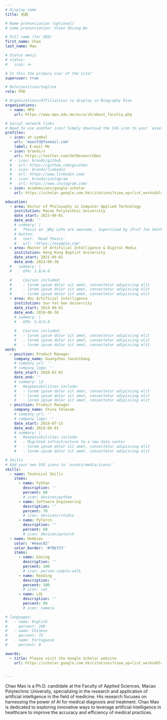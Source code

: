 ```yaml
---
# Display name
title: 毛超

# Name pronunciation (optional)
# name_pronunciation: Chien Shiung Wu

# Full name (for SEO)
first_name: Chao
last_name: Mao

# Status emoji
# status:
#   icon: ☕️

# Is this the primary user of the site?
superuser: true

# Role/position/tagline
role: PhD

# Organizations/Affiliations to display in Biography blox
organizations:
  - name: MPU
    url: https://www.mpu.edu.mo/esca/zh/about_faculty.php

# Social network links
# Need to use another icon? Simply download the SVG icon to your `assets/media/icons/` folder.
profiles:
  - icon: at-symbol
    url: 'maoch3@foxmail.com'
    label: E-mail Me
  - icon: brands/x
    url: https://twitter.com/GetResearchDev
  # - icon: brands/github
  #   url: https://github.com/gcushen
  # - icon: brands/linkedin
  #   url: https://www.linkedin.com/
  # - icon: brands/instagram
  #   url: https://www.instagram.com/
  - icon: academicons/google-scholar
    url: https://scholar.google.com.hk/citations?view_op=list_works&hl=zh-CN&user=S4HPuI4AAAAJ&gmla=AJsN-F4Rehd6Xn73IKKqbgufm7yl-QKi2v01iUh-APKBgFf58xxIHYjRQwOC8KeGgSzzENTJYYC5HVdYNyKbT6s-So8SelenUKoRKuL6IXCUuyDRq9TJIadzFRxkSItc3tNWtmUmnItA

education:
  - area: Doctor of Philosophy in Computer Applied Technology
    institution: Macao Polytechnic University
    date_start: 2023-09-01
    date_end: ''
    # summary: |
    #   Thesis on _Why LLMs are awesome_. Supervised by [Prof Joe Smith](https://example.com). Presented papers at 5 IEEE conferences with the contributions being published in 2 Springer journals.
    # button:
    #   text: 'Read Thesis'
    #   url: 'https://example.com'
  - area: Master of Artificial Intelligence & Digital Media
    institution: Hong Kong Baptist University
    date_start: 2021-09-01
    date_end: 2023-06-30
  #   summary: |
  #     GPA: 3.8/4.0

  #     Courses included:
  #     - lorem ipsum dolor sit amet, consectetur adipiscing elit
  #     - lorem ipsum dolor sit amet, consectetur adipiscing elit
  #     - lorem ipsum dolor sit amet, consectetur adipiscing elit
  - area: BSc Artificial Intelligence
    institution: Sun Yat-Sen University
    date_start: 2014-09-01
    date_end: 2018-06-30
    # summary: |
    #   GPA: 3.4/4.0
      
    #   Courses included:
    #   - lorem ipsum dolor sit amet, consectetur adipiscing elit
    #   - lorem ipsum dolor sit amet, consectetur adipiscing elit
    #   - lorem ipsum dolor sit amet, consectetur adipiscing elit
work:
  - position: Product Manager
    company_name: Guangzhou Yaoshibang
    # company_url: ''
    # company_logo: ''
    date_start: 2020-02-01
    date_end: ''
    # summary: |2-
    #   Responsibilities include:
    #   - lorem ipsum dolor sit amet, consectetur adipiscing elit
    #   - lorem ipsum dolor sit amet, consectetur adipiscing elit
    #   - lorem ipsum dolor sit amet, consectetur adipiscing elit
  - position: Product Manager
    company_name: China Telecom
    # company_url: ''
    # company_logo: ''
    date_start: 2018-07-15
    date_end: 2019-06-01
    # summary: |
    #   Responsibilities include:
    #   - Migrated infrastructure to a new data center
    #   - lorem ipsum dolor sit amet, consectetur adipiscing elit
    #   - lorem ipsum dolor sit amet, consectetur adipiscing elit

# Skills
# Add your own SVG icons to `assets/media/icons/`
skills:
  - name: Technical Skills
    items:
      - name: Python
        description: ''
        percent: 80
        # icon: devicon/python
      - name: Software Engineering
        description: ''
        percent: 70
        # icon: devicon/rstudio
      - name: PyTorch
        description: ''
        percent: 60
        # icon: devicon/pytorch
  - name: Hobbies
    color: '#eeac02'
    color_border: '#f0bf23'
    items:
      - name: Eating
        description: ''
        percent: 100
        # icon: person-simple-walk
      - name: Reading
        description: ''
        percent: 100
        # icon: cat
      - name: LOL
        description: ''
        percent: 80
        # icon: camera

# languages:
#   - name: English
#     percent: 100
#   - name: Chinese
#     percent: 75
#   - name: Portuguese
#     percent: 0

awards:
  - title: Please visit the Google Scholar website
    url: https://scholar.google.com.hk/citations?view_op=list_works&hl=zh-CN&user=S4HPuI4AAAAJ&gmla=AJsN-F4Rehd6Xn73IKKqbgufm7yl-QKi2v01iUh-APKBgFf58xxIHYjRQwOC8KeGgSzzENTJYYC5HVdYNyKbT6s-So8SelenUKoRKuL6IXCUuyDRq9TJIadzFRxkSItc3tNWtmUmnItA
  

---
```


Chao Mao is a Ph.D. candidate at the Faculty of Applied Sciences, Macao Polytechnic University, specializing in the research and application of artificial intelligence in the field of medicine. His research focuses on harnessing the power of AI for medical diagnosis and treatment. Chao Mao is dedicated to exploring innovative ways to leverage artificial intelligence in healthcare to improve the accuracy and efficiency of medical practices.
